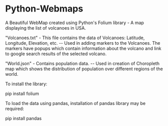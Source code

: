 # Python-Webmaps

A Beautiful WebMap created using Python's Folium library - A map displaying the list of volcanoes in USA.

"Volcanoes.txt" - This file contains the data of Volcanoes: Latitude, Longitude, Elevation, etc. -- Used in adding markers to the Volcanoes. The markers have popups which contain information about the volcano and link to google search results of the selected volcano.

"World.json" - Contains population data. -- Used in creation of Choropleth map which shows the distribution of population over different regions of the world.

To install the library:
  
  pip install folium

To load the data using pandas, installation of pandas library may be required:
  
  pip install pandas
